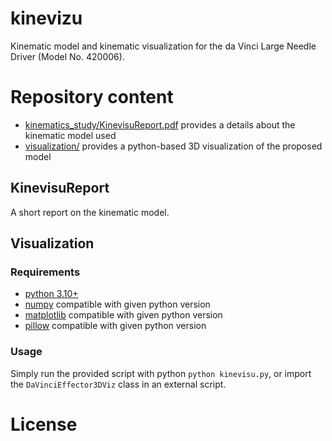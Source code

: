 # kinevizu

Kinematic model and kinematic visualization for the da Vinci Large Needle Driver (Model No. 420006).

# Repository content

* [kinematics_study/KinevisuReport.pdf](./kinematics_study/KinevisuReport.pdf) provides a details about the kinematic model used
* [visualization/](./visualization/) provides a python-based 3D visualization of the proposed model

## KinevisuReport

A short report on the kinematic model.

## Visualization

### Requirements

* [python 3.10+](https://python.org/)
* [numpy](https://numpy.org/) compatible with given python version
* [matplotlib](https://matplotlib.org/) compatible with given python version
* [pillow](https://github.com/python-pillow/Pillow) compatible with given python version

### Usage

Simply run the provided script with python `python kinevisu.py`, or import the `DaVinciEffector3DViz` class in an external script.

# License